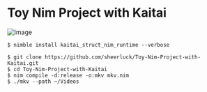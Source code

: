 # Toy Nim Project with Kaitai

![Image](<https://i.imgur.com/NYpxwwX.png>)

```
$ nimble install kaitai_struct_nim_runtime --verbose
```

```
$ git clone https://github.com/sheerluck/Toy-Nim-Project-with-Kaitai.git
$ cd Toy-Nim-Project-with-Kaitai
$ nim compile -d:release -o:mkv mkv.nim
$ ./mkv --path ~/Videos
```
